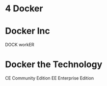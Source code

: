 # 4 Docker

# Docker Inc

DOCK workER

# Docker the Technology

CE Community Edition
EE Enterprise Edition
